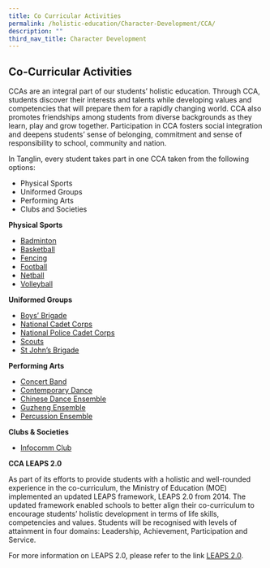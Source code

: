 ```yaml
---
title: Co Curricular Activities
permalink: /holistic-education/Character-Development/CCA/
description: ""
third_nav_title: Character Development
---
```

## Co-Curricular Activities


CCAs are an integral part of our students’ holistic education. Through CCA, students discover their interests and talents while developing values and competencies that will prepare them for a rapidly changing world. CCA also promotes friendships among students from diverse backgrounds as they learn, play and grow together. Participation in CCA fosters social integration and deepens students’ sense of belonging, commitment and sense of responsibility to school, community and nation.

In Tanglin, every student takes part in one CCA taken from the following options:

*   Physical Sports
*   Uniformed Groups
*   Performing Arts 
*   Clubs and Societies

**Physical Sports**

*   [Badminton](www.tanglinsec.moe.edu.sg)
*   [Basketball](www.tanglinsec.moe.edu.sg)
*   [Fencing](www.tanglinsec.moe.edu.sg)
*   [Football](www.tanglinsec.moe.edu.sg)
*   [Netball](www.tanglinsec.moe.edu.sg)
*   [Volleyball](www.tanglinsec.moe.edu.sg)

**Uniformed Groups**

*   [Boys’ Brigade](www.tanglinsec.moe.edu.sg)
*   [National Cadet Corps](www.tanglinsec.moe.edu.sg)
*   [National Police Cadet Corps](www.tanglinsec.moe.edu.sg)
*   [Scouts](www.tanglinsec.moe.edu.sg)
*   [St John’s Brigade](www.tanglinsec.moe.edu.sg)

**Performing Arts** 

*   [Concert Band](www.tanglinsec.moe.edu.sg)
*   [Contemporary Dance](www.tanglinsec.moe.edu.sg)
*   [Chinese Dance Ensemble](www.tanglinsec.moe.edu.sg)
*   [Guzheng Ensemble](www.tanglinsec.moe.edu.sg)
*   [Percussion Ensemble](www.tanglinsec.moe.edu.sg)

**Clubs & Societies** 

*   [Infocomm Club](www.tanglinsec.moe.edu.sg)

**CCA LEAPS 2.0**

As part of its efforts to provide students with a holistic and well-rounded experience in the co-curriculum, the Ministry of Education (MOE) implemented an updated LEAPS framework, LEAPS 2.0 from 2014. The updated framework enabled schools to better align their co-curriculum to encourage students’ holistic development in terms of life skills, competencies and values. Students will be recognised with levels of attainment in four domains: Leadership, Achievement, Participation and Service.

For more information on LEAPS 2.0, please refer to the link [LEAPS 2.0](https://www.moe.gov.sg/docs/default-source/document/education/programmes/co-curricular-activities/leaps-2.pdf).